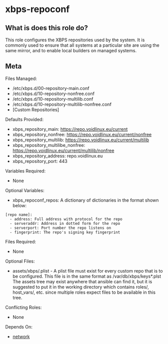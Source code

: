 xbps-repoconf
====


What is does this role do?
--------------------------

This role configures the XBPS repositories used by the system.  It is
commonly used to ensure that all systems at a particular site are
using the same mirror, and to enable local builders on managed
systems.

Meta
----

Files Managed:
  * /etc/xbps.d/00-repository-main.conf
  * /etc/xbps.d/10-repository-nonfree.conf
  * /etc/xbps.d/10-repository-multilib.conf
  * /etc/xbps.d/10-repository-multilib-nonfree.conf
  * [Custom Repositories]

Defaults Provided:
  * xbps_repository_main: https://repo.voidlinux.eu/current
  * xbps_repository_nonfree: https://repo.voidlinux.eu/current/nonfree
  * xbps_repository_multilib: https://repo.voidlinux.eu/current/multilib
  * xbps_repository_multilibe_nonfree: https://repo.voidlinux.eu/current/multilib/nonfree
  * xbps_repository_address: repo.voidlinux.eu
  * xbps_repository_port: 443

Variables Required:
  * None

Optional Variables:
  * xbps_repoconf_repos: A dictionary of dictionaries in the format shown below:

```
[repo name]:
  - address: Full address with protocol for the repo
  - serveraddr: Address in dotted form for the repo
  - serverport: Port number the repo listens on
  - fingerprint: The repo's signing key fingerprint
```

Files Required:
  * None

Optional Files:
  * assets/xbps/<fingerprint>.plist - A plist file must exist for every custom repo that is to be configured.  This file is in the same format as /var/db/xbps/keys*.plst  The assets tree may exist anywhere that ansible can find it, but it is suggested to put it in the working directory which contains roles/, host_vars/, etc. since multiple roles expect files to be available in this tree.

Conflicting Roles:
  * None

Depends On:
  * [network](https://github.com/void-ansible-roles/network)
